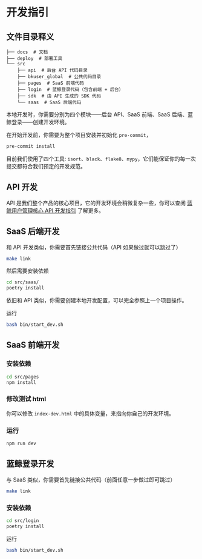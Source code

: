 # 开发指引

## 文件目录释义
```text
├── docs  # 文档
├── deploy  # 部署工具
└── src
    ├── api  # 后台 API 代码目录
    ├── bkuser_global  # 公共代码目录
    ├── pages  # SaaS 前端代码
    ├── login  # 蓝鲸登录代码（包含前端 + 后台）
    ├── sdk  # 由 API 生成的 SDK 代码
    └── saas  # SaaS 后端代码
```

本地开发时，你需要分别为四个模块——后台 API、SaaS 前端、SaaS 后端、蓝鲸登录——创建开发环境。

在开始开发前，你需要为整个项目安装并初始化 `pre-commit`， 

``` bash
pre-commit install
```

目前我们使用了四个工具: `isort`、`black`、`flake8`、`mypy`，它们能保证你的每一次提交都符合我们预定的开发规范。


## API 开发

API 是我们整个产品的核心项目，它的开发环境会稍微复杂一些，你可以查阅 [蓝鲸用户管理核心 API 开发指引](develop_api_guide.md) 了解更多。

## SaaS 后端开发

和 API 开发类似，你需要首先链接公共代码（API 如果做过就可以跳过了）

```bash
make link
```

然后需要安装依赖

```bash
cd src/saas/
poetry install
```

依旧和 API 类似，你需要创建本地开发配置，可以完全参照上一个项目操作。

运行
```bash
bash bin/start_dev.sh
```

## SaaS 前端开发

### 安装依赖
```bash
cd src/pages
npm install
```

### 修改测试 html

你可以修改 `index-dev.html` 中的具体变量，来指向你自己的开发环境。

### 运行
```bash
npm run dev
```

## 蓝鲸登录开发
与 SaaS 类似，你需要首先链接公共代码（前面任意一步做过即可跳过）
```bash
make link
```

### 安装依赖
```bash
cd src/login
poetry install
```

运行
```bash
bash bin/start_dev.sh
```